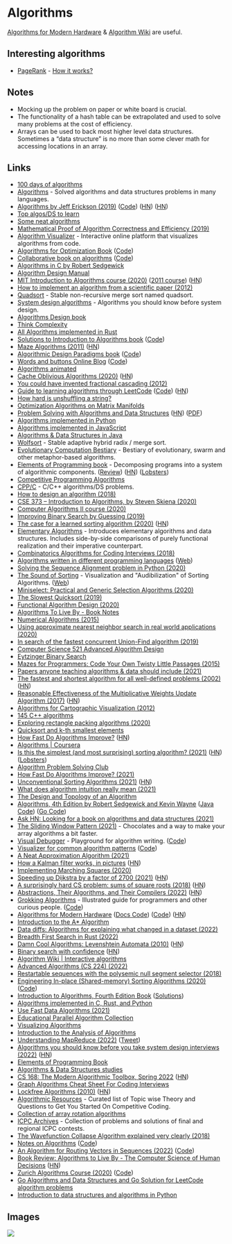 # Algorithms

[Algorithms for Modern Hardware](https://en.algorithmica.org/hpc/) & [Algorithm Wiki](https://thimbleby.gitlab.io/algorithm-wiki-site/) are useful.

## Interesting algorithms

- [PageRank](http://en.wikipedia.org/wiki/PageRank) - [How it works?](http://qr.ae/TUpCVB)

## Notes

- Mocking up the problem on paper or white board is crucial.
- The functionality of a hash table can be extrapolated and used to solve many problems at the cost of efficiency.
- Arrays can be used to back most higher level data structures. Sometimes a “data structure” is no more than some clever math for accessing locations in an array.

## Links

- [100 days of algorithms](https://github.com/coells/100days)
- [Algorithms](https://github.com/marcosfede/algorithms) - Solved algorithms and data structures problems in many languages.
- [Algorithms by Jeff Erickson (2019)](https://jeffe.cs.illinois.edu/teaching/algorithms/) ([Code](https://github.com/jeffgerickson/algorithms)) ([HN](https://news.ycombinator.com/item?id=26074289)) ([HN](https://news.ycombinator.com/item?id=32106761))
- [Top algos/DS to learn](https://www.reddit.com/r/compsci/comments/5uz9lb/top_algorithmsdata_structuresconcepts_every/ddy8azz/)
- [Some neat algorithms](https://www.nayuki.io/category/programming)
- [Mathematical Proof of Algorithm Correctness and Efficiency (2019)](https://stackabuse.com/mathematical-proof-of-algorithm-correctness-and-efficiency/)
- [Algorithm Visualizer](https://github.com/algorithm-visualizer/algorithm-visualizer) - Interactive online platform that visualizes algorithms from code.
- [Algorithms for Optimization Book](https://mitpress.mit.edu/books/algorithms-optimization) ([Code](https://github.com/sisl/algforopt-notebooks))
- [Collaborative book on algorithms](https://www.algorithm-archive.org/) ([Code](https://github.com/algorithm-archivists/algorithm-archive))
- [Algorithms in C by Robert Sedgewick](http://index-of.co.uk/Algorithms/Algorithms%20in%20C.pdf)
- [Algorithm Design Manual](http://mimoza.marmara.edu.tr/~msakalli/cse706_12/SkienaTheAlgorithmDesignManual.pdf)
- [MIT Introduction to Algorithms course (2020)](https://ocw.mit.edu/courses/6-006-introduction-to-algorithms-spring-2020/) ([2011 course](https://ocw.mit.edu/courses/electrical-engineering-and-computer-science/6-006-introduction-to-algorithms-fall-2011/)) ([HN](https://news.ycombinator.com/item?id=32875396))
- [How to implement an algorithm from a scientific paper (2012)](http://codecapsule.com/2012/01/18/how-to-implement-a-paper/)
- [Quadsort](https://github.com/scandum/quadsort) - Stable non-recursive merge sort named quadsort.
- [System design algorithms](https://github.com/resumejob/system-design-algorithms) - Algorithms you should know before system design.
- [Algorithms Design book](http://www.cs.sjtu.edu.cn/~jiangli/teaching/CS222/files/materials/Algorithm%20Design.pdf)
- [Think Complexity](http://greenteapress.com/complexity/html/index.html)
- [All Algorithms implemented in Rust](https://github.com/TheAlgorithms/Rust)
- [Solutions to Introduction to Algorithms book](https://walkccc.github.io/CLRS/) ([Code](https://github.com/walkccc/CLRS))
- [Maze Algorithms (2011)](https://www.jamisbuck.org/mazes/) ([HN](https://news.ycombinator.com/item?id=23429368))
- [Algorithmic Design Paradigms book](https://page.skerritt.blog/algorithms/) ([Code](https://github.com/brandonskerritt/AlgorithmsBook))
- [Words and buttons Online Blog](https://wordsandbuttons.online/) ([Code](https://github.com/akalenuk/wordsandbuttons))
- [Algorithms animated](https://www.chrislaux.com/)
- [Cache Oblivious Algorithms (2020)](https://jiahai-feng.github.io/posts/cache-oblivious-algorithms/) ([HN](https://news.ycombinator.com/item?id=23662434))
- [You could have invented fractional cascading (2012)](http://blog.ezyang.com/2012/03/you-could-have-invented-fractional-cascading/)
- [Guide to learning algorithms through LeetCode](https://labuladong.gitbook.io/algo-en/) ([Code](https://github.com/labuladong/fucking-algorithm/tree/english)) ([HN](https://news.ycombinator.com/item?id=24167297))
- [How hard is unshuffling a string?](https://cstheory.stackexchange.com/questions/34/how-hard-is-unshuffling-a-string)
- [Optimization Algorithms on Matrix Manifolds](https://sites.uclouvain.be/absil/amsbook/)
- [Problem Solving with Algorithms and Data Structures](https://runestone.academy/runestone/books/published/pythonds/index.html) ([HN](https://news.ycombinator.com/item?id=24287622)) ([PDF](https://www.cs.auckland.ac.nz/compsci105s1c/resources/ProblemSolvingwithAlgorithmsandDataStructures.pdf))
- [Algorithms implemented in Python](https://github.com/TheAlgorithms/Python)
- [Algorithms implemented in JavaScript](https://github.com/TheAlgorithms/Javascript)
- [Algorithms & Data Structures in Java](https://github.com/williamfiset/Algorithms)
- [Wolfsort](https://github.com/scandum/wolfsort) - Stable adaptive hybrid radix / merge sort.
- [Evolutionary Computation Bestiary](https://github.com/fcampelo/EC-Bestiary) - Bestiary of evolutionary, swarm and other metaphor-based algorithms.
- [Elements of Programming book](http://elementsofprogramming.com/) - Decomposing programs into a system of algorithmic components. ([Review](http://www.pathsensitive.com/2020/09/book-review-elements-of-programmnig.html)) ([HN](https://news.ycombinator.com/item?id=24635947)) ([Lobsters](https://lobste.rs/s/bqnhbo/book_review_elements_programmnig))
- [Competitive Programming Algorithms](https://cp-algorithms.com/)
- [CPP/C](https://github.com/akshitagit/CPP) - C/C++ algorithms/DS problems.
- [How to design an algorithm (2018)](https://www.adamconrad.dev/blog/how-to-design-an-algorithm/)
- [CSE 373 – Introduction to Algorithms, by Steven Skiena (2020)](https://www.youtube.com/playlist?list=PLOtl7M3yp-DX6ic0HGT0PUX_wiNmkWkXx)
- [Computer Algorithms II course (2020)](http://homepages.math.uic.edu/~lreyzin/f20_mcs501/)
- [Improving Binary Search by Guessing (2019)](https://notebook.drmaciver.com/posts/2019-04-30-13:03.html)
- [The case for a learned sorting algorithm (2020)](https://blog.acolyer.org/2020/10/19/the-case-for-a-learned-sorting-algorithm/) ([HN](https://news.ycombinator.com/item?id=24823611))
- [Elementary Algorithms](https://github.com/liuxinyu95/AlgoXY) - Introduces elementary algorithms and data structures. Includes side-by-side comparisons of purely functional realization and their imperative counterpart.
- [Combinatorics Algorithms for Coding Interviews (2018)](https://sahandsaba.com/combinatorial-generation-for-coding-interviews-in-python.html)
- [Algorithms written in different programming languages](https://github.com/ZoranPandovski/al-go-rithms) ([Web](https://zoranpandovski.github.io/al-go-rithms/))
- [Solving the Sequence Alignment problem in Python (2020)](https://johnlekberg.com/blog/2020-10-25-seq-align.html)
- [The Sound of Sorting](https://github.com/bingmann/sound-of-sorting) - Visualization and "Audibilization" of Sorting Algorithms. ([Web](https://panthema.net/2013/sound-of-sorting/))
- [Miniselect: Practical and Generic Selection Algorithms (2020)](https://danlark.org/2020/11/11/miniselect-practical-and-generic-selection-algorithms/)
- [The Slowest Quicksort (2019)](https://chasewilson.dev/blog/slowest-quicksort/)
- [Functional Algorithm Design (2020)](https://blog.sigplan.org/2020/11/17/functional-algorithm-design-part-0/)
- [Algorithms To Live By - Book Notes](https://milofultz.com/2020/12/27/atlb-notes)
- [Numerical Algorithms (2015)](http://people.csail.mit.edu/jsolomon/share/book/numerical_book.pdf)
- [Using approximate nearest neighbor search in real world applications (2020)](https://blog.vespa.ai/using-approximate-nearest-neighbor-search-in-real-world-applications/)
- [In search of the fastest concurrent Union-Find algorithm (2019)](https://arxiv.org/pdf/1911.06347.pdf)
- [Computer Science 521 Advanced Algorithm Design](https://www.cs.princeton.edu/courses/archive/fall13/cos521/)
- [Eytzinger Binary Search](https://algorithmica.org/en/eytzinger)
- [Mazes for Programmers: Code Your Own Twisty Little Passages (2015)](https://pragprog.com/titles/jbmaze/mazes-for-programmers/)
- [Papers anyone teaching algorithms & data should include (2021)](https://twitter.com/XandaSchofield/status/1387513839449645056)
- [The fastest and shortest algorithm for all well-defined problems (2002)](https://arxiv.org/abs/cs/0206022) ([HN](https://news.ycombinator.com/item?id=27274897))
- [Reasonable Effectiveness of the Multiplicative Weights Update Algorithm (2017)](https://jeremykun.com/2017/02/27/the-reasonable-effectiveness-of-the-multiplicative-weights-update-algorithm/) ([HN](https://news.ycombinator.com/item?id=27728072))
- [Algorithms for Cartographic Visualization (2012)](https://www.win.tue.nl/~kverbeek/PhDThesis.pdf)
- [145 C++ algorithms](http://e-maxx.ru/algo/)
- [Exploring rectangle packing algorithms (2020)](https://www.david-colson.com/2020/03/10/exploring-rect-packing.html)
- [Quicksort and k-th smallest elements](https://apfelmus.nfshost.com/articles/quicksearch.html)
- [How Fast Do Algorithms Improve?](https://ieeexplore.ieee.org/stamp/stamp.jsp?tp=&arnumber=9540991) ([HN](https://news.ycombinator.com/item?id=28621057))
- [Algorithms | Coursera](https://www.coursera.org/specializations/algorithms)
- [Is this the simplest (and most surprising) sorting algorithm? (2021)](https://arxiv.org/abs/2110.01111) ([HN](https://news.ycombinator.com/item?id=28758106)) ([Lobsters](https://lobste.rs/s/gh1ngc/is_this_simplest_most_surprising_sorting))
- [Algorithm Problem Solving Club](https://offbeat.cc/blog/time-for-programming-puzzles.html)
- [How Fast Do Algorithms Improve? (2021)](https://ieeexplore.ieee.org/document/9540991)
- [Unconventional Sorting Algorithms (2021)](https://codingkaiser.blog/2021/10/20/most-bizzare-sorting-algorithms-you-will-ever-see/) ([HN](https://news.ycombinator.com/item?id=28946451))
- [What does algorithm intuition really mean (2021)](https://1pkg.github.io/posts/what_does_algorithm_intuition_really_mean/)
- [The Design and Topology of an Algorithm](https://www.densebit.com/posts/24)
- [Algorithms, 4th Edition by Robert Sedgewick and Kevin Wayne](https://algs4.cs.princeton.edu/home/) ([Java Code](https://algs4.cs.princeton.edu/code/)) ([Go Code](https://github.com/youngzhu/algs4-go))
- [Ask HN: Looking for a book on algorithms and data structures (2021)](https://news.ycombinator.com/item?id=29217252)
- [The Sliding Window Pattern (2021)](https://nan.fyi/sliding-window) - Chocolates and a way to make your array algorithms a bit faster.
- [Visual Debugger](https://playground.narendras.vercel.app/) - Playground for algorithm writing. ([Code](https://github.com/narendrasss/playground))
- [Visualizer for common algorithm patterns](https://visualizer-sepia.vercel.app/patterns/sliding-window/find-all-averages) ([Code](https://github.com/narendrasss/visualizer))
- [A Neat Approximation Algorithm (2021)](https://mht.wtf/post/min-deg-st/)
- [How a Kalman filter works, in pictures](https://www.bzarg.com/p/how-a-kalman-filter-works-in-pictures/) ([HN](https://news.ycombinator.com/item?id=29473271))
- [Implementing Marching Squares (2020)](http://jacobzelko.com/marching-squares/)
- [Speeding up Dijkstra by a factor of 2700 (2021)](https://blog.siraben.dev/2021/12/28/aoc-speedup.html) ([HN](https://news.ycombinator.com/item?id=29757176))
- [A surprisingly hard CS problem: sums of square roots (2018)](https://shlegeris.com/2018/10/23/sqrt.html) ([HN](https://news.ycombinator.com/item?id=30057582))
- [Abstractions, Their Algorithms, and Their Compilers (2022)](https://cacm.acm.org/magazines/2022/2/258231-abstractions-their-algorithms-and-their-compilers/fulltext) ([HN](https://news.ycombinator.com/item?id=30084470))
- [Grokking Algorithms](https://www.manning.com/books/grokking-algorithms) - Illustrated guide for programmers and other curious people. ([Code](https://github.com/egonSchiele/grokking_algorithms))
- [Algorithms for Modern Hardware](https://en.algorithmica.org/hpc/) ([Docs Code](https://github.com/algorithmica-org/algorithmica)) ([Code](https://github.com/sslotin/amh-code)) ([HN](https://news.ycombinator.com/item?id=30583808))
- [Introduction to the A\* Algorithm](https://www.redblobgames.com/pathfinding/a-star/introduction.html)
- [Data diffs: Algorithms for explaining what changed in a dataset (2022)](https://blog.marcua.net/2022/02/20/data-diffs-algorithms-for-explaining-what-changed-in-a-dataset.html)
- [Breadth First Search in Rust (2022)](https://www.sotr.blog/articles/breadth-first-search)
- [Damn Cool Algorithms: Levenshtein Automata (2010)](http://blog.notdot.net/2010/07/Damn-Cool-Algorithms-Levenshtein-Automata) ([HN](https://news.ycombinator.com/item?id=30566119))
- [Binary search with confidence](https://blog.tylerhou.io/posts/binary-search-with-confidence/) ([HN](https://news.ycombinator.com/item?id=30582168))
- [Algorithm Wiki | Interactive algorithms](https://thimbleby.gitlab.io/algorithm-wiki-site/)
- [Advanced Algorithms (CS 224) (2022)](http://people.seas.harvard.edu/~minilek/cs224/fall14/index.html)
- [Restartable sequences with the polysemic null segment selector (2018)](https://pvk.ca/Blog/2018/08/25/restartable-sequences-with-the-polysemic-null-segment-selector/)
- [Engineering In-place (Shared-memory) Sorting Algorithms (2020)](https://arxiv.org/abs/2009.13569) ([Code](https://github.com/ips4o/ips2ra))
- [Introduction to Algorithms, Fourth Edition Book](https://mitpress.mit.edu/books/introduction-algorithms-fourth-edition) ([Solutions](https://github.com/gzc/CLRS))
- [Algorithms implemented in C, Rust, and Python](https://github.com/alilleybrinker/algs)
- [Use Fast Data Algorithms (2021)](https://jolynch.github.io/posts/use_fast_data_algorithms/)
- [Educational Parallel Algorithm Collection](https://github.com/s-hironobu/AlgorithmCollection)
- [Visualizing Algorithms](https://bost.ocks.org/mike/algorithms/)
- [Introduction to the Analysis of Algorithms](https://aofa.cs.princeton.edu/home/)
- [Understanding MapReduce (2022)](https://www.rowjee.com/blog/papers/mapreduce) ([Tweet](https://twitter.com/krismicinski/status/1554112249580634113))
- [Algorithms you should know before you take system design interviews (2022)](https://blog.bytebytego.com/p/algorithms-you-should-know-before) ([HN](https://news.ycombinator.com/item?id=32429533))
- [Elements of Programming Book](http://elementsofprogramming.com/)
- [Algorithms & Data Structures studies](https://github.com/imteekay/algorithms)
- [CS 168: The Modern Algorithmic Toolbox, Spring 2022](https://web.stanford.edu/class/cs168/index.html) ([HN](https://news.ycombinator.com/item?id=32788475))
- [Graph Algorithms Cheat Sheet For Coding Interviews](https://memgraph.com/blog/graph-algorithms-cheat-sheet-for-coding-interviews)
- [Lockfree Algorithms (2010)](https://www.1024cores.net/home/lock-free-algorithms) ([HN](https://news.ycombinator.com/item?id=32918043))
- [Algorithmic Resources](https://github.com/hkirat/Algorithmic-Resources) - Curated list of Topic wise Theory and Questions to Get You Started On Competitive Coding.
- [Collection of array rotation algorithms](https://github.com/scandum/rotate)
- [ICPC Archives](https://icpcarchive.github.io/) - Collection of problems and solutions of final and regional ICPC contests.
- [The Wavefunction Collapse Algorithm explained very clearly (2018)](https://robertheaton.com/2018/12/17/wavefunction-collapse-algorithm/)
- [Notes on Algorithms](https://liuzhenglaichn.gitbook.io/algorithm/) ([Code](https://github.com/lzl124631x/algorithm))
- [An Algorithm for Routing Vectors in Sequences (2022)](https://arxiv.org/abs/2211.11754) ([Code](https://github.com/glassroom/heinsen_routing))
- [Book Review: Algorithms to Live By - The Computer Science of Human Decisions](https://blog.galowicz.de/2022/12/28/book-review-algorithms-to-live-by/) ([HN](https://news.ycombinator.com/item?id=34161864))
- [Zurich Algorithms Course (2020)](https://cadmo.ethz.ch/education/lectures/HS20/algolab/index.html) ([Code](https://github.com/simon-hrabec/Algolab-2020))
- [Go Algorithms and Data Structures and Go Solution for LeetCode algorithm problems](https://github.com/TomorrowWu/golang-algorithms)
- [Introduction to data structures and algorithms in Python](https://github.com/albanie/algorithms-and-data-structures)

## Images

![](http://i0.wp.com/www.jessicayung.com/wp-content/uploads/2016/08/screenshot-5.png?fit=1618%2C1130)
